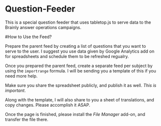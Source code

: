 # Question-Feeder

This is a special question feeder that uses tabletop.js to serve data to the Brainly answer operations campaigns.

#How to Use the Feed?

Prepare the parent feed by creating a list of questions that you want to serve to the user. I suggest you use data given by Google Analytics add on for spreadsheets and schedule them to be refreshed regualry.

Once you prepared the parent feed, create a separate feed per subject by using the `importrange` formula. I will be sending you a template of this if you need more help.

Make sure you share the spreadsheet publicly, and publish it as well. *This is important*.

Along with the template, I will also share to you a sheet of translations, and copy changes. Please accomplish it ASAP.

Once the page is finished, please install the *File Manager* add-on, and transfer the file there. 
